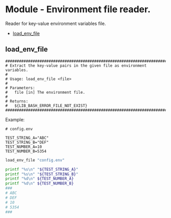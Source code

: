 # Module - Environment file reader.

Reader for key-value environment variables file.

* [load_env_file](#load_env_file)

## load_env_file

```
################################################################################
# Extract the key-value pairs in the given file as environment variables.
#
# Usage: load_env_file <file>
#
# Parameters:
#   file [in] The environment file.
#
# Returns:
#   ${LIB_BASH_ERROR_FILE_NOT_EXIST}
################################################################################
```

Example:
```
# config.env

TEST_STRING_A="ABC"
TEST_STRING_B="DEF"
TEST_NUMBER_A=10
TEST_NUMBER_B=5354
```
```bash
load_env_file "config.env"

printf "%s\n" "${TEST_STRING_A}"
printf "%s\n" "${TEST_STRING_B}"
printf "%d\n" ${TEST_NUMBER_A}
printf "%d\n" ${TEST_NUMBER_B}
###
# ABC
# DEF
# 10
# 5354
###
```
